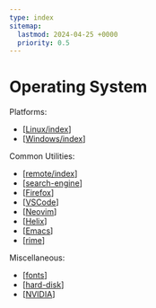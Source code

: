 ```yaml
---
type: index
sitemap:
  lastmod: 2024-04-25 +0000
  priority: 0.5
---
```


# Operating System

Platforms:

- [[Linux/index]]
- [[Windows/index]]

Common Utilities:

- [[remote/index]]
- [[search-engine]]
- [[Firefox]]
- [[VSCode]]
- [[Neovim]]
- [[Helix]]
- [[Emacs]]
- [[rime]]

Miscellaneous:

- [[fonts]]
- [[hard-disk]]
- [[NVIDIA]]

[//begin]: # "Autogenerated link references for markdown compatibility"
[Linux/index]: Linux/index.md "Linux"
[Windows/index]: Windows/index.md "Windows"
[remote/index]: remote/index.md "Remote Access"
[search-engine]: search-engine.md "Search Engine"
[Firefox]: Firefox.md "Firefox"
[VSCode]: VSCode.md "Visual Studio Code Usage"
[Neovim]: Neovim.md "Neovim"
[Helix]: Helix.md "Helix"
[Emacs]: Emacs.md "Emacs"
[rime]: rime.md "RIME | 中州韻輸入法引擎"
[fonts]: fonts.md "Fonts"
[hard-disk]: hard-disk.md "Hard Disk Manipulation"
[NVIDIA]: NVIDIA.md "NVIDIA Devices"
[//end]: # "Autogenerated link references"
